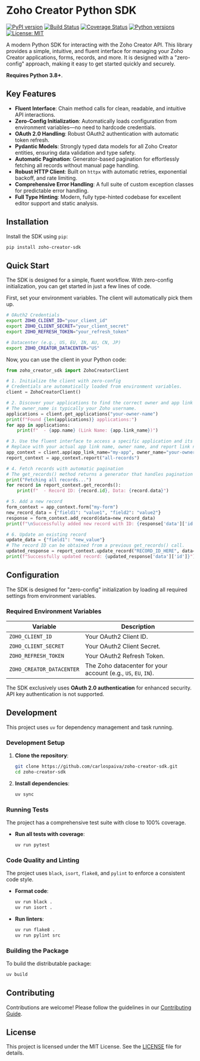 # Zoho Creator Python SDK

[![PyPI version](https://badge.fury.io/py/zoho-creator-sdk.svg)](https://badge.fury.io/py/zoho-creator-sdk)
[![Build Status](https://github.com/carlospaiva/zoho-creator-sdk/actions/workflows/ci.yml/badge.svg)](https://github.com/carlospaiva/zoho-creator-sdk/actions)
[![Coverage Status](https://coveralls.io/repos/github/carlospaiva/zoho-creator-sdk/badge.svg?branch=main)](https://coveralls.io/github/carlospaiva/zoho-creator-sdk?branch=main)
[![Python versions](https://img.shields.io/pypi/pyversions/zoho-creator-sdk.svg)](https://pypi.org/project/zoho-creator-sdk)
[![License: MIT](https://img.shields.io/badge/License-MIT-yellow.svg)](https://opensource.org/licenses/MIT)

A modern Python SDK for interacting with the Zoho Creator API. This library provides a simple, intuitive, and fluent interface for managing your Zoho Creator applications, forms, records, and more. It is designed with a "zero-config" approach, making it easy to get started quickly and securely.

**Requires Python 3.8+**.

## Key Features

- **Fluent Interface**: Chain method calls for clean, readable, and intuitive API interactions.
- **Zero-Config Initialization**: Automatically loads configuration from environment variables—no need to hardcode credentials.
- **OAuth 2.0 Handling**: Robust OAuth2 authentication with automatic token refresh.
- **Pydantic Models**: Strongly typed data models for all Zoho Creator entities, ensuring data validation and type safety.
- **Automatic Pagination**: Generator-based pagination for effortlessly fetching all records without manual page handling.
- **Robust HTTP Client**: Built on `httpx` with automatic retries, exponential backoff, and rate limiting.
- **Comprehensive Error Handling**: A full suite of custom exception classes for predictable error handling.
- **Full Type Hinting**: Modern, fully type-hinted codebase for excellent editor support and static analysis.

## Installation

Install the SDK using `pip`:

```bash
pip install zoho-creator-sdk
```

## Quick Start

The SDK is designed for a simple, fluent workflow. With zero-config initialization, you can get started in just a few lines of code.

First, set your environment variables. The client will automatically pick them up.

```bash
# OAuth2 Credentials
export ZOHO_CLIENT_ID="your_client_id"
export ZOHO_CLIENT_SECRET="your_client_secret"
export ZOHO_REFRESH_TOKEN="your_refresh_token"

# Datacenter (e.g., US, EU, IN, AU, CN, JP)
export ZOHO_CREATOR_DATACENTER="US"
```

Now, you can use the client in your Python code:

```python
from zoho_creator_sdk import ZohoCreatorClient

# 1. Initialize the client with zero-config
# Credentials are automatically loaded from environment variables.
client = ZohoCreatorClient()

# 2. Discover your applications to find the correct owner and app link names
# The owner_name is typically your Zoho username.
applications = client.get_applications("your-owner-name")
print(f"Found {len(applications)} applications:")
for app in applications:
    print(f"  - {app.name} (Link Name: {app.link_name})")

# 3. Use the fluent interface to access a specific application and its components
# Replace with your actual app link name, owner name, and report link name.
app_context = client.app(app_link_name="my-app", owner_name="your-owner-name")
report_context = app_context.report("all-records")

# 4. Fetch records with automatic pagination
# The get_records() method returns a generator that handles pagination for you.
print("Fetching all records...")
for record in report_context.get_records():
    print(f"  - Record ID: {record.id}, Data: {record.data}")

# 5. Add a new record
form_context = app_context.form("my-form")
new_record_data = {"field1": "value1", "field2": "value2"}
response = form_context.add_record(data=new_record_data)
print(f"\nSuccessfully added new record with ID: {response['data']['id']}")

# 6. Update an existing record
update_data = {"field1": "new_value"}
# The record ID can be obtained from a previous get_records() call.
updated_response = report_context.update_record("RECORD_ID_HERE", data=update_data)
print(f"Successfully updated record: {updated_response['data']['id']}")
```

## Configuration

The SDK is designed for "zero-config" initialization by loading all required settings from environment variables.

### Required Environment Variables

| Variable                  | Description                                                    |
| ------------------------- | -------------------------------------------------------------- |
| `ZOHO_CLIENT_ID`          | Your OAuth2 Client ID.                                         |
| `ZOHO_CLIENT_SECRET`      | Your OAuth2 Client Secret.                                     |
| `ZOHO_REFRESH_TOKEN`      | Your OAuth2 Refresh Token.                                     |
| `ZOHO_CREATOR_DATACENTER` | The Zoho datacenter for your account (e.g., `US`, `EU`, `IN`). |

The SDK exclusively uses **OAuth 2.0 authentication** for enhanced security. API key authentication is not supported.

## Development

This project uses `uv` for dependency management and task running.

### Development Setup

1.  **Clone the repository**:

    ```bash
    git clone https://github.com/carlospaiva/zoho-creator-sdk.git
    cd zoho-creator-sdk
    ```

2.  **Install dependencies**:
    ```bash
    uv sync
    ```

### Running Tests

The project has a comprehensive test suite with close to 100% coverage.

- **Run all tests with coverage**:
  ```bash
  uv run pytest
  ```

### Code Quality and Linting

The project uses `black`, `isort`, `flake8`, and `pylint` to enforce a consistent code style.

- **Format code**:

  ```bash
  uv run black .
  uv run isort .
  ```

- **Run linters**:
  ```bash
  uv run flake8 .
  uv run pylint src
  ```

### Building the Package

To build the distributable package:

```bash
uv build
```

## Contributing

Contributions are welcome! Please follow the guidelines in our [Contributing Guide](https://github.com/carlospaiva/zoho-creator-sdk/blob/main/CONTRIBUTING.md).

## License

This project is licensed under the MIT License. See the [LICENSE](LICENSE) file for details.
